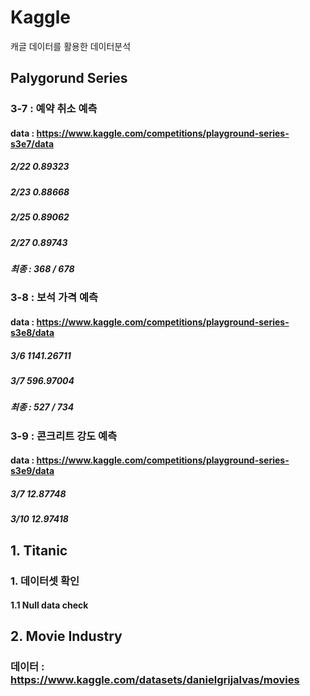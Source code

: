 # Kaggle
캐글 데이터를 활용한 데이터분석

## Palygorund Series
### 3-7 : 예약 취소 예측
#### data : https://www.kaggle.com/competitions/playground-series-s3e7/data
##### 2/22 0.89323
##### 2/23 0.88668
##### 2/25 0.89062
##### 2/27 0.89743
##### 최종 : 368 / 678

### 3-8 : 보석 가격 예측
#### data : https://www.kaggle.com/competitions/playground-series-s3e8/data
##### 3/6 1141.26711
##### 3/7 596.97004
##### 최종 : 527 / 734

### 3-9 : 콘크리트 강도 예측
#### data : https://www.kaggle.com/competitions/playground-series-s3e9/data
##### 3/7 12.87748
##### 3/10 12.97418


## 1. Titanic
### 1. 데이터셋 확인
#### 1.1 Null data check

## 2. Movie Industry
### 데이터 : https://www.kaggle.com/datasets/danielgrijalvas/movies
